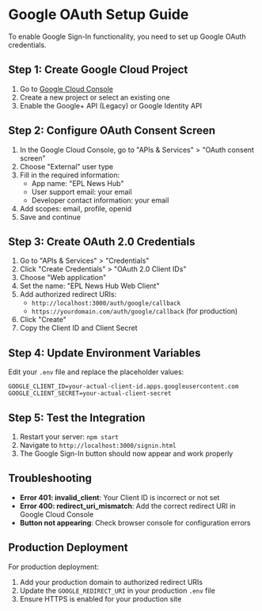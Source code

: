 # Google OAuth Setup Guide

To enable Google Sign-In functionality, you need to set up Google OAuth credentials.

## Step 1: Create Google Cloud Project

1. Go to [Google Cloud Console](https://console.cloud.google.com/)
2. Create a new project or select an existing one
3. Enable the Google+ API (Legacy) or Google Identity API

## Step 2: Configure OAuth Consent Screen

1. In the Google Cloud Console, go to "APIs & Services" > "OAuth consent screen"
2. Choose "External" user type
3. Fill in the required information:
   - App name: "EPL News Hub"
   - User support email: your email
   - Developer contact information: your email
4. Add scopes: email, profile, openid
5. Save and continue

## Step 3: Create OAuth 2.0 Credentials

1. Go to "APIs & Services" > "Credentials"
2. Click "Create Credentials" > "OAuth 2.0 Client IDs"
3. Choose "Web application"
4. Set the name: "EPL News Hub Web Client"
5. Add authorized redirect URIs:
   - `http://localhost:3000/auth/google/callback`
   - `https://yourdomain.com/auth/google/callback` (for production)
6. Click "Create"
7. Copy the Client ID and Client Secret

## Step 4: Update Environment Variables

Edit your `.env` file and replace the placeholder values:

```env
GOOGLE_CLIENT_ID=your-actual-client-id.apps.googleusercontent.com
GOOGLE_CLIENT_SECRET=your-actual-client-secret
```

## Step 5: Test the Integration

1. Restart your server: `npm start`
2. Navigate to `http://localhost:3000/signin.html`
3. The Google Sign-In button should now appear and work properly

## Troubleshooting

- **Error 401: invalid_client**: Your Client ID is incorrect or not set
- **Error 400: redirect_uri_mismatch**: Add the correct redirect URI in Google Cloud Console
- **Button not appearing**: Check browser console for configuration errors

## Production Deployment

For production deployment:
1. Add your production domain to authorized redirect URIs
2. Update the `GOOGLE_REDIRECT_URI` in your production `.env` file
3. Ensure HTTPS is enabled for your production site